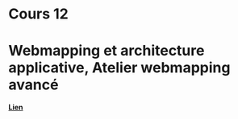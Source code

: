 
# Cours 12

# Webmapping et architecture applicative, Atelier webmapping avancé

[**Lien**](https://drive.google.com/file/d/1unEI1Fvp_d6nWLmFZKtfHmdnScv0EFRr/view?usp=sharing)
